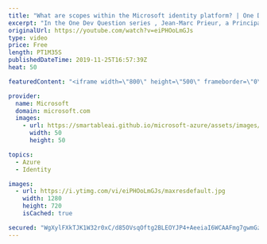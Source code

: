 ```yaml
---
title: "What are scopes within the Microsoft identity platform? | One Dev Question: Jean-Marc Prieur"
excerpt: "In the One Dev Question series , Jean-Marc Prieur, a Principal Program Manager working on the Microsoft identity platform, explains what scopes are and what they protect for Azure Microsoft identity platform developers.   Get more information at: https://docs.microsoft.com/azure/active-directory/develop/"
originalUrl: https://youtube.com/watch?v=eiPHOoLmGJs
type: video
price: Free
length: PT1M35S
publishedDateTime: 2019-11-25T16:57:39Z
heat: 50

featuredContent: "<iframe width=\"800\" height=\"500\" frameborder=\"0\" src=\"https://www.youtube.com/embed/eiPHOoLmGJs\" allow=\"accelerometer; autoplay; encrypted-media; gyroscope; picture-in-picture\" allowfullscreen></iframe>"

provider:
  name: Microsoft
  domain: microsoft.com
  images:
    - url: https://smartableai.github.io/microsoft-azure/assets/images/organizations/microsoft.com-50x50.jpg
      width: 50
      height: 50

topics:
  - Azure
  - Identity

images:
  - url: https://i.ytimg.com/vi/eiPHOoLmGJs/maxresdefault.jpg
    width: 1280
    height: 720
    isCached: true

secured: "WgXylFXkTJK1W32r0xC/d85OVsqOftg2BLEOYJP4+AeeiaI6WCAAFmg7gwmGz1K/LKIM1+Fgnqon9uIGk7PBajAdTlb6yPZuWipUzAg8Qq4W2ffM8EyTQU4hjbZGzi4VycGsZekh80WTDtfMYgOENH237xY4/6tL6s2R8HEDC8rPGk3/njFLBYJNtTe+xfBh8robPC9l/HdtQt1xVCZhp79YWV5LtgetBYsCoBrJH35YC0hHUrLjkPF0EKZH6aOqVNLsxzt01wiagQ6ZNHIZdZckkN/JXFJeS+aPszvnWd92VEqvi2KEuhwgCxxITu8YkHQTteqEIefcD9+Z5llOetBPIr0JK1t5Ts3k4vJGTHbtIin72ys2GdI+d7Od4nUk3XExiTNduIti0pdSB8/+4l2FAWnN9R/Dxbkcu3EWqkA=;XuikLXEa63+XSO3lfuY5nA=="
---
```


